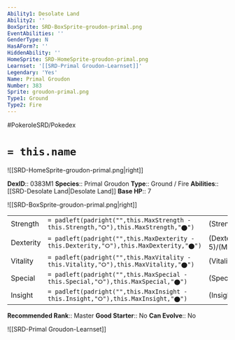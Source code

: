```yaml
---
Ability1: Desolate Land
Ability2: ''
BoxSprite: SRD-BoxSprite-groudon-primal.png
EventAbilities: ''
GenderType: N
HasAForm?: ''
HiddenAbility: ''
HomeSprite: SRD-HomeSprite-groudon-primal.png
Learnset: '[[SRD-Primal Groudon-Learnset]]'
Legendary: 'Yes'
Name: Primal Groudon
Number: 383
Sprite: groudon-primal.png
Type1: Ground
Type2: Fire
---
```


#PokeroleSRD/Pokedex

# `= this.name`

![[SRD-HomeSprite-groudon-primal.png|right]]

**DexID**:: 0383M1
**Species**:: Primal Groudon
**Type**:: Ground / Fire
**Abilities**:: [[SRD-Desolate Land|Desolate Land]]
**Base HP**:: 7

![[SRD-BoxSprite-groudon-primal.png|right]]

|           |                                                                                        |                                          |
| --------- | -------------------------------------------------------------------------------------- | ---------------------------------------- |
| Strength  | `= padleft(padright("",this.MaxStrength - this.Strength,"⭘"),this.MaxStrength,"⬤")`    | (Strength::9)/(MaxStrength::9)   |
| Dexterity | `= padleft(padright("",this.MaxDexterity - this.Dexterity,"⭘"),this.MaxDexterity,"⬤")` | (Dexterity:: 5)/(MaxDexterity::5) |
| Vitality  | `= padleft(padright("",this.MaxVitality - this.Vitality,"⭘"),this.MaxVitality,"⬤")`    | (Vitality::8)/(MaxVitality::8)   |
| Special   | `= padleft(padright("",this.MaxSpecial - this.Special,"⭘"),this.MaxSpecial,"⬤")`       | (Special::8)/(MaxSpecial::8)     |
| Insight   | `= padleft(padright("",this.MaxInsight - this.Insight,"⭘"),this.MaxInsight,"⬤")`       | (Insight::5)/(MaxInsight::5)     |

**Recommended Rank**:: Master
**Good Starter**:: No
**Can Evolve**:: No

![[SRD-Primal Groudon-Learnset]]